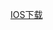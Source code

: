 [IOS下载](itms-services:///?action=download-manifest&url=https://dl.js7.link/quickq/download/quickq.plist)
